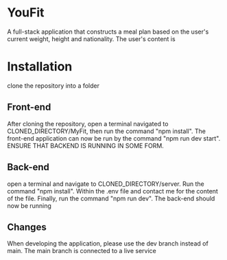 # YouFit

A full-stack application that constructs a meal plan based on the user's current weight, height and nationality. The user's content is 

# Installation

clone the repository into a folder

## Front-end

After cloning the repository, open a terminal navigated to CLONED_DIRECTORY/MyFit, then run the command "npm install". The front-end application can now be run by the command "npm run dev start". ENSURE THAT BACKEND IS RUNNING IN SOME FORM.

## Back-end

open a terminal and navigate to CLONED_DIRECTORY/server. Run the command "npm install". Within the .env file and contact me for the content of the file. Finally, run the command "npm run dev". The back-end should now be running

## Changes

When developing the application, please use the dev branch instead of main. The main branch is connected to a live service